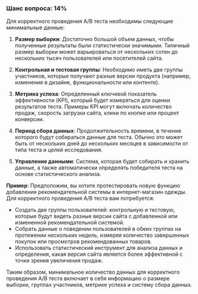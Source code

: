 ### Шанс вопроса: 14%

Для корректного проведения A/B теста необходимы следующие минимальные данные:

1. **Размер выборки**: Достаточно большой объем данных, чтобы полученные результаты были статистически значимыми. Типичный размер выборки может варьироваться от нескольких сотен до нескольких тысяч пользователей или посетителей сайта.

2. **Контрольная и тестовая группы**: Необходимо иметь две группы участников, которые получают разные версии продукта (например, изменения в дизайне, функциональности или контенте).

3. **Метрика успеха**: Определенный ключевой показатель эффективности (KPI), который будет измеряться для оценки результатов теста. Примеры KPI могут включать количество продаж, скорость загрузки сайта, клики по кнопке или процент конверсии.

4. **Период сбора данных**: Продолжительность времени, в течение которого будут собираться данные для теста. Обычно это может быть от нескольких дней до нескольких месяцев в зависимости от типа теста и целей исследования.

5. **Управление данными**: Система, которая будет собирать и хранить данные, а также автоматически определять победителя теста на основе статистического анализа.

**Пример**: Предположим, вы хотите протестировать новую функцию добавления рекомендательной системы в интернет-магазин одежды. Для корректного проведения A/B теста вам потребуется:

- Создать две группы пользователей: контрольную и тестовую, которые будут видеть разные версии сайта с добавленной или измененной рекомендательной системой.
- Собрать данные о поведении пользователей в обеих группах на протяжении нескольких недель, измеряя количество завершенных покупок или просмотров рекомендованных товаров.
- Использовать статистический инструмент для анализа данных и определения, какая версия сайта является более эффективной с точки зрения увеличения продаж.

Таким образом, минимальное количество данных для корректного проведения A/B теста включает в себя информацию о размере выборки, группах участников, метрике успеха и систему сбора данных.